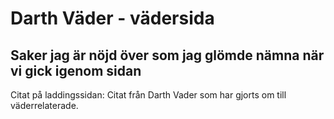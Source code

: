 # Darth Väder - vädersida

## Saker jag är nöjd över som jag glömde nämna när vi gick igenom sidan
Citat på laddingssidan: Citat från Darth Vader som har gjorts om till väderrelaterade. 